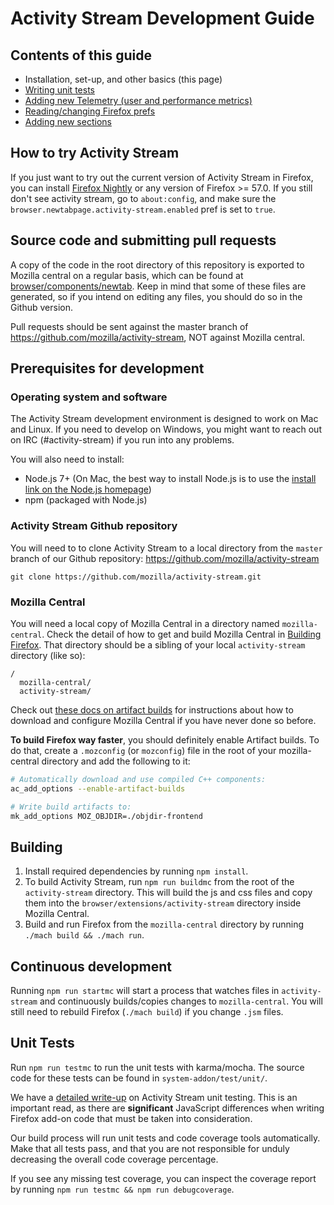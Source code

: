 # Activity Stream Development Guide

## Contents of this guide

- Installation, set-up, and other basics (this page)
- [Writing unit tests](./unit_testing_guide.md)
- [Adding new Telemetry (user and performance metrics)](./telemetry.md)
- [Reading/changing Firefox prefs](./preferences.md)
- [Adding new sections](./sections.md)

## How to try Activity Stream

If you just want to try out the current version of Activity Stream in Firefox, you can
install [Firefox Nightly](https://www.mozilla.org/en-US/firefox/channel/desktop/#nightly)
or any version of Firefox >= 57.0. If you still don't see activity stream, go to `about:config`,
and make sure the `browser.newtabpage.activity-stream.enabled` pref is set to `true`.

## Source code and submitting pull requests

A copy of the code in the root directory of this repository 
is exported to Mozilla central on a regular basis, which can be found at [browser/components/newtab](https://searchfox.org/mozilla-central/source/browser/components/newtab).
Keep in mind that some of these files are generated, so if you intend on editing any files, you should
do so in the Github version.

Pull requests should be sent against the master branch of https://github.com/mozilla/activity-stream,
NOT against Mozilla central.

## Prerequisites for development

### Operating system and software

The Activity Stream development environment is designed to work on Mac and Linux.
If you need to develop on Windows, you might want to reach out on IRC (#activity-stream)
if you run into any problems.

You will also need to install:

- Node.js 7+ (On Mac, the best way to install Node.js is to use the [install link on the Node.js homepage](https://nodejs.org/en/))
- npm (packaged with Node.js)

### Activity Stream Github repository

You will need to to clone Activity Stream to a local directory from the `master`
branch of our Github repository: https://github.com/mozilla/activity-stream

```
git clone https://github.com/mozilla/activity-stream.git
```

### Mozilla Central
You will need a local copy of Mozilla Central in a directory named `mozilla-central`. Check the detail of how to get and build Mozilla Central in [Building Firefox](https://developer.mozilla.org/en-US/docs/Mozilla/Developer_guide/Build_Instructions/Simple_Firefox_build).
That directory should be a sibling of your local `activity-stream` directory (like so):

```
/
  mozilla-central/
  activity-stream/
```

Check out [these docs on artifact builds](https://developer.mozilla.org/en-US/docs/Mozilla/Developer_guide/Build_Instructions/Artifact_builds)
for instructions about how to download and configure Mozilla Central if you have
never done so before.

**To build Firefox way faster**, you should definitely enable Artifact builds.
To do that, create a `.mozconfig` (or `mozconfig`) file in the root of your
mozilla-central directory and add the following to it:

```bash
# Automatically download and use compiled C++ components:
ac_add_options --enable-artifact-builds

# Write build artifacts to:
mk_add_options MOZ_OBJDIR=./objdir-frontend
```

## Building

1. Install required dependencies by running `npm install`.
2. To build Activity Stream, run `npm run buildmc` from the root of the
`activity-stream` directory. This will build the js and css files and copy them
into the `browser/extensions/activity-stream` directory inside Mozilla Central.
3. Build and run Firefox from the `mozilla-central` directory by running `./mach build && ./mach run`.

## Continuous development

Running `npm run startmc` will start a process that watches files in `activity-stream`
and continuously builds/copies changes to `mozilla-central`. You will
still need to rebuild Firefox (`./mach build`) if you change `.jsm` files.

## Unit Tests

Run `npm run testmc` to run the unit tests with karma/mocha. The source code for these
tests can be found in `system-addon/test/unit/`.

We have a [detailed write-up](unit_testing_guide.md) on
Activity Stream unit testing.  This is an important read, as there are **significant** JavaScript differences when
writing Firefox add-on code that must be taken into consideration.

Our build process will run unit tests and code coverage tools automatically.  Make that all tests pass,
and that you are not responsible for unduly decreasing the overall code coverage percentage.

If you see any missing test coverage, you can inspect the coverage report by running `npm run testmc && npm run debugcoverage`.
